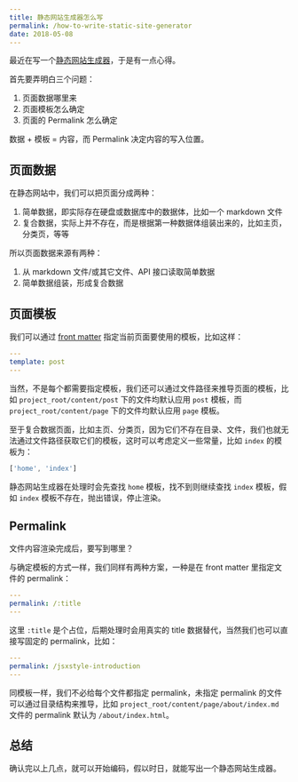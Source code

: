 ```yaml
---
title: 静态网站生成器怎么写
permalink: /how-to-write-static-site-generator
date: 2018-05-08
---
```


最近在写一个[静态网站生成器](https://github.com/okmarvin/okmarvin)，于是有一点心得。

首先要弄明白三个问题：

1. 页面数据哪里来
2. 页面模板怎么确定
3. 页面的 Permalink 怎么确定

数据 + 模板 = 内容，而 Permalink 决定内容的写入位置。

## 页面数据

在静态网站中，我们可以把页面分成两种：

1. 简单数据，即实际存在硬盘或数据库中的数据体，比如一个 markdown 文件
2. 复合数据，实际上并不存在，而是根据第一种数据体组装出来的，比如主页，分类页，等等

所以页面数据来源有两种：

1. 从 markdown 文件/或其它文件、API 接口读取简单数据
2. 简单数据组装，形成复合数据

## 页面模板

我们可以通过 [front matter](https://jekyllrb.com/docs/frontmatter/) 指定当前页面要使用的模板，比如这样：

```yaml
---
template: post
---
```
当然，不是每个都需要指定模板，我们还可以通过文件路径来推导页面的模板，比如 `project_root/content/post` 下的文件均默认应用 `post` 模板，而 `project_root/content/page` 下的文件均默认应用 `page` 模板。

至于复合数据页面，比如主页、分类页，因为它们不存在目录、文件，我们也就无法通过文件路径获取它们的模板，这时可以考虑定义一些常量，比如 `index` 的模板为：

```js
['home', 'index']
```
静态网站生成器在处理时会先查找 `home` 模板，找不到则继续查找 `index` 模板，假如 `index` 模板不存在，抛出错误，停止渲染。

## Permalink

文件内容渲染完成后，要写到哪里？

与确定模板的方式一样，我们同样有两种方案，一种是在 front matter 里指定文件的 permalink：

```yaml
---
permalink: /:title
---
```
这里 `:title` 是个占位，后期处理时会用真实的 title 数据替代，当然我们也可以直接写固定的 permalink，比如：

```yaml
---
permalink: /jsxstyle-introduction
---
```
同模板一样，我们不必给每个文件都指定 permalink，未指定 permalink 的文件可以通过目录结构来推导，比如 `project_root/content/page/about/index.md` 文件的 permalink 默认为 `/about/index.html`。

## 总结

确认完以上几点，就可以开始编码，假以时日，就能写出一个静态网站生成器。